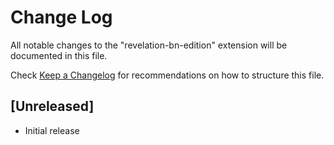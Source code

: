 # Change Log

All notable changes to the "revelation-bn-edition" extension will be documented in this file.

Check [Keep a Changelog](http://keepachangelog.com/) for recommendations on how to structure this file.

## [Unreleased]

- Initial release
